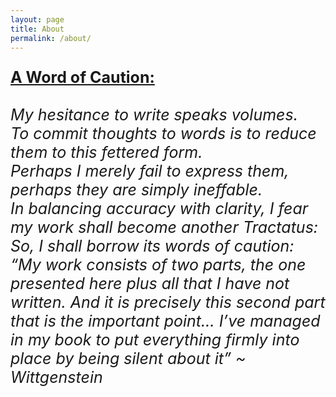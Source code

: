 ```yaml
---
layout: page
title: About
permalink: /about/
---
```

<centre>
<p style="font-size:25px">
<b><u>A Word of Caution:</u></b>
<br /> <br />
<i> My hesitance to write speaks volumes.<br />
To commit thoughts to words is to reduce them to this fettered form.<br />
Perhaps I merely fail to express them, perhaps they are simply ineffable.<br />
In balancing accuracy with clarity, I fear my work shall become another Tractatus:<br />
So, I shall borrow its words of caution:<br />
“My work consists of two parts, the one presented here plus all that I have not written. And it is precisely this second part that is the important point… I’ve managed in my book to put everything firmly into place by being silent about it” ~ Wittgenstein</i>
</p>
</centre>